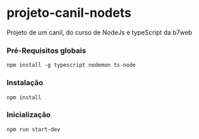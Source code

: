 # projeto-canil-nodets
Projeto de um canil, do curso de NodeJs e typeScript da b7web

### Pré-Requisitos globais
`npm install -g typescript nodemon ts-node`

### Instalação
`npm install`

### Inicialização
`npm run start-dev`